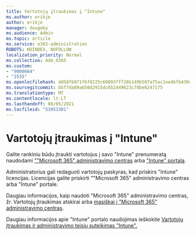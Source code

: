 ```yaml
---
title: Vartotojų įtraukimas į "Intune"
ms.author: erikje
author: erikje
manager: dougeby
ms.audience: Admin
ms.topic: article
ms.service: o365-administration
ROBOTS: NOINDEX, NOFOLLOW
localization_priority: Normal
ms.collection: Adm_O365
ms.custom:
- "9000664"
- "2535"
ms.openlocfilehash: dd58fb971f6f8225c69093fff28b149b507a75ac1ee4bfb430c919fddd317b52
ms.sourcegitcommit: b5f7da89a650d2915dc652449623c78be6247175
ms.translationtype: MT
ms.contentlocale: lt-LT
ms.lasthandoff: 08/05/2021
ms.locfileid: "53953301"
---
```

# <a name="add-users-to-intune"></a>Vartotojų įtraukimas į "Intune"

Galite rankiniu būdu įtraukti vartotojus į savo "Intune" prenumeratą naudodami [""Microsoft 365" administravimo centras](https://admin.microsoft.com/) arba ["Intune" portalą](https://portal.azure.com/#blade/Microsoft_Intune_DeviceSettings/ExtensionLandingBlade/overview).

Administratorius gali redaguoti vartotojų paskyras, kad priskirs "Intune" licencijas. Licencijas galite priskirti ""Microsoft 365" administravimo centras arba "Intune" portale.

Daugiau informacijos, kaip naudoti "Microsoft 365" administravimo centras, žr. Vartotojų įtraukimas atskirai arba [masiškai į "Microsoft 365" administravimo centras](https://support.office.com/article/Add-users-individually-or-in-bulk-to-Office-365-Admin-Help-1970f7d6-03b5-442f-b385-5880b9c256ec).

Daugiau informacijos apie "Intune" portalo naudojimas ieškokite [Vartotojų įtraukimas ir administravimo teisių suteikimas "Intune".](https://docs.microsoft.com/intune/fundamentals/users-add)
